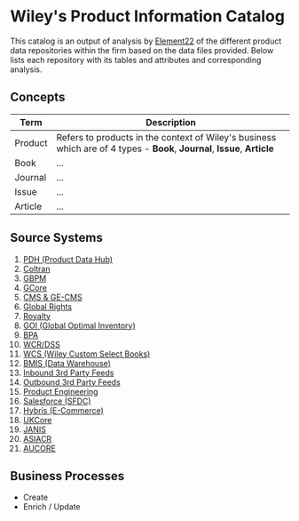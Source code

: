 # Wiley's Product Information Catalog

This catalog is an output of analysis by [Element22](http://element-22.com) of the different product data repositories within the firm based on the data files provided. Below lists each repository with its tables and attributes and corresponding analysis.

## Concepts

Term | Description
----|----
Product | Refers to products in the context of Wiley's business which are of 4 types -  **Book**, **Journal**, **Issue**, **Article**
Book | ...
Journal | ...
Issue | ...
Article | ...



## Source Systems

1. [PDH (Product Data Hub)](https://google.com)
1. [Coltran](https://google.com)
1. [GBPM](https://google.com)
1. [GCore](https://google.com)
1. [CMS & GE-CMS](https://google.com)
1. [Global Rights](https://google.com)
1. [Royalty](https://google.com)
1. [GOI (Global Optimal Inventory)](https://google.com)
1. [BPA](https://google.com)
1. [WCR/DSS](https://google.com)
1. [WCS (Wiley Custom Select Books)](https://google.com)
1. [BMIS (Data Warehouse)](https://google.com)
1. [Inbound 3rd Party Feeds](https://google.com)
1. [Outbound 3rd Party Feeds](https://google.com)
1. [Product Engineering](https://google.com)
1. [Salesforce (SFDC)](https://google.com)
1. [Hybris (E-Commerce)](https://google.com)
1. [UKCore](https://google.com)
1. [JANIS](https://google.com)
1. [ASIACR](https://google.com)
1. [AUCORE](https://google.com)

## Business Processes

* Create
* Enrich / Update